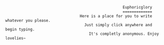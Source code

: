                                                         Euphoricglory
                                                        =============
                                     Here is a place for you to write whatever you please.
                                       Just simply click anywhere and begin typing.
                                         It's completly anonymous. Enjoy lovelies~
